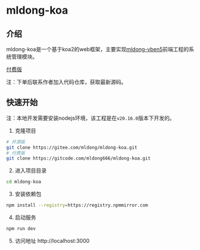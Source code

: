 # mldong-koa
## 介绍
mldong-koa是一个基于koa2的web框架，主要实现[mldong-vben5](https://gitee.com/mldong/mldong-vben5)前端工程的系统管理模块。

[付费版](https://mall.bilibili.com/neul-next/detailuniversal/detail.html?isMerchant=1&page=detailuniversal_detail&saleType=10&itemsId=11293089&loadingShow=1&noTitleBar=1)

注：下单后联系作者加入代码仓库，获取最新源码。

## 快速开始
注：本地开发需要安装nodejs环境，该工程是在`v20.16.0`版本下开发的。

1. 克隆项目
```bash
# 开源版
git clone https://gitee.com/mldong/mldong-koa.git
# 付费版
git clone https://gitcode.com/mldong666/mldong-koa.git
```
2. 进入项目目录
```bash
cd mldong-koa
```
3. 安装依赖包
```bash
npm install --registry=https://registry.npmmirror.com
```
4. 启动服务
```bash
npm run dev
```
5. 访问地址
http://localhost:3000
